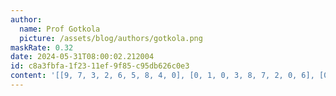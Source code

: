 ```yaml
---
author:
  name: Prof Gotkola
  picture: /assets/blog/authors/gotkola.png
maskRate: 0.32
date: 2024-05-31T08:00:02.212004
id: c8a3fbfa-1f23-11ef-9f85-c95db626c0e3
content: '[[9, 7, 3, 2, 6, 5, 8, 4, 0], [0, 1, 0, 3, 8, 7, 2, 0, 6], [0, 2, 6, 4, 0, 9, 3, 0, 5], [2, 6, 9, 7, 0, 4, 0, 0, 8], [1, 5, 0, 0, 0, 3, 4, 0, 2], [3, 4, 8, 6, 0, 1, 0, 5, 7], [0, 8, 0, 9, 7, 0, 5, 0, 3], [0, 3, 1, 0, 4, 2, 6, 8, 9], [6, 0, 5, 1, 3, 0, 7, 0, 4]]'
---
```

